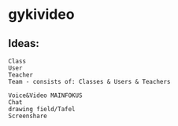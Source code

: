 # gykivideo

## Ideas:

    Class
    User
    Teacher
    Team - consists of: Classes & Users & Teachers

    Voice&Video MAINFOKUS
    Chat
    drawing field/Tafel
    Screenshare
